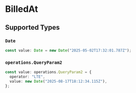 # BilledAt


## Supported Types

### `Date`

```typescript
const value: Date = new Date("2025-05-02T17:32:01.787Z");
```

### `operations.QueryParam2`

```typescript
const value: operations.QueryParam2 = {
  operator: "LTE",
  value: new Date("2025-08-17T18:12:34.115Z"),
};
```

